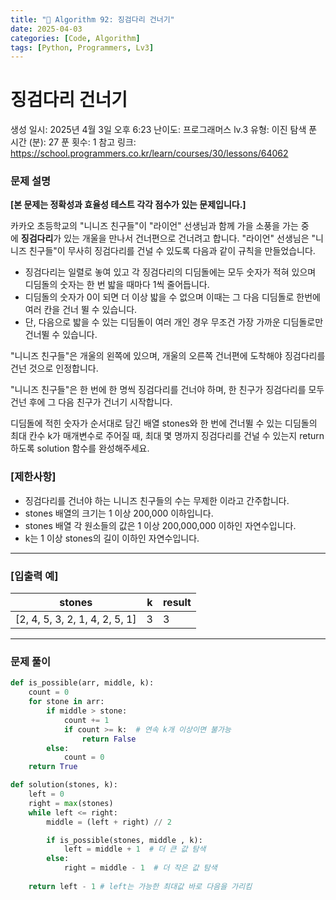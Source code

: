 ```yaml
---
title: "🧠 Algorithm 92: 징검다리 건너기"
date: 2025-04-03
categories: [Code, Algorithm]
tags: [Python, Programmers, Lv3]
---
```


# 징검다리 건너기

생성 일시: 2025년 4월 3일 오후 6:23
난이도: 프로그래머스 lv.3
유형: 이진 탐색
푼 시간 (분): 27
푼 횟수: 1
참고 링크: https://school.programmers.co.kr/learn/courses/30/lessons/64062

### **문제 설명**

**[본 문제는 정확성과 효율성 테스트 각각 점수가 있는 문제입니다.]**

카카오 초등학교의 "니니즈 친구들"이 "라이언" 선생님과 함께 가을 소풍을 가는 중에 **징검다리**가 있는 개울을 만나서 건너편으로 건너려고 합니다. "라이언" 선생님은 "니니즈 친구들"이 무사히 징검다리를 건널 수 있도록 다음과 같이 규칙을 만들었습니다.

- 징검다리는 일렬로 놓여 있고 각 징검다리의 디딤돌에는 모두 숫자가 적혀 있으며 디딤돌의 숫자는 한 번 밟을 때마다 1씩 줄어듭니다.
- 디딤돌의 숫자가 0이 되면 더 이상 밟을 수 없으며 이때는 그 다음 디딤돌로 한번에 여러 칸을 건너 뛸 수 있습니다.
- 단, 다음으로 밟을 수 있는 디딤돌이 여러 개인 경우 무조건 가장 가까운 디딤돌로만 건너뛸 수 있습니다.

"니니즈 친구들"은 개울의 왼쪽에 있으며, 개울의 오른쪽 건너편에 도착해야 징검다리를 건넌 것으로 인정합니다.

"니니즈 친구들"은 한 번에 한 명씩 징검다리를 건너야 하며, 한 친구가 징검다리를 모두 건넌 후에 그 다음 친구가 건너기 시작합니다.

디딤돌에 적힌 숫자가 순서대로 담긴 배열 stones와 한 번에 건너뛸 수 있는 디딤돌의 최대 칸수 k가 매개변수로 주어질 때, 최대 몇 명까지 징검다리를 건널 수 있는지 return 하도록 solution 함수를 완성해주세요.

### **[제한사항]**

- 징검다리를 건너야 하는 니니즈 친구들의 수는 무제한 이라고 간주합니다.
- stones 배열의 크기는 1 이상 200,000 이하입니다.
- stones 배열 각 원소들의 값은 1 이상 200,000,000 이하인 자연수입니다.
- k는 1 이상 stones의 길이 이하인 자연수입니다.

---

### **[입출력 예]**

| stones | k | result |
| --- | --- | --- |
| [2, 4, 5, 3, 2, 1, 4, 2, 5, 1] | 3 | 3 |

---

### 문제 풀이

```python
def is_possible(arr, middle, k):
    count = 0
    for stone in arr:
        if middle > stone:
            count += 1
            if count >= k:  # 연속 k개 이상이면 불가능
                return False
        else:
            count = 0
    return True

def solution(stones, k):
    left = 0
    right = max(stones)
    while left <= right:
        middle = (left + right) // 2

        if is_possible(stones, middle , k):
            left = middle + 1  # 더 큰 값 탐색
        else:
            right = middle - 1  # 더 작은 값 탐색
    
    return left - 1 # left는 가능한 최대값 바로 다음을 가리킴
```